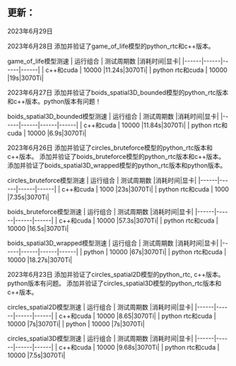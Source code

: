 ## 更新：

2023年6月29日







2023年6月28日
添加并验证了game_of_life模型的python_rtc和c++版本。

game_of_life模型测速
| 运行组合 | 测试周期数 |消耗时间|显卡|
|------|------|------|------|
| c++和cuda | 10000   |11.24s|3070Ti|
| python rtc和cuda | 10000   |19s|3070Ti|

2023年6月27日
添加并验证了boids_spatial3D_bounded模型的python_rtc版本和c++版本。python版本有问题！

boids_spatial3D_bounded模型测速
| 运行组合 | 测试周期数 |消耗时间|显卡|
|------|------|------|------|
| c++和cuda | 10000   |11.84s|3070Ti|
| python rtc和cuda | 10000   |6.9s|3070Ti|



2023年6月26日
添加并验证了circles_bruteforce模型的python_rtc版本和c++版本。
添加并验证了boids_bruteforce模型的python_rtc版本和c++版本。
添加并验证了boids_spatial3D_wrapped模型的python_rtc版本和python版本。

circles_bruteforce模型测速
| 运行组合 | 测试周期数 |消耗时间|显卡|
|------|------|------|------|
| c++和cuda | 1000   |23s|3070Ti|
| python rtc和cuda | 1000  |7.35s|3070Ti|

boids_bruteforce模型测速
| 运行组合 | 测试周期数 |消耗时间|显卡|
|------|------|------|------|
| c++和cuda | 10000   |57.3s|3070Ti|
| python rtc和cuda | 10000   |16.5s|3070Ti|


boids_spatial3D_wrapped模型测速
| 运行组合 | 测试周期数 |消耗时间|显卡|
|------|------|------|------|
| python | 10000   |67s|3070Ti|
| python rtc和cuda | 10000   |18.27s|3070Ti|

2023年6月23日
添加并验证了circles_spatial2D模型的python_rtc, c++版本。python版本有问题。
添加并验证了circles_spatial3D模型的python_rtc版本和c++版本。

circles_spatial2D模型测速
| 运行组合 | 测试周期数 |消耗时间|显卡|
|------|------|------|------|
| c++和cuda | 10000   |8.65|3070Ti|
| python rtc和cuda | 10000  |7s|3070Ti|
| python | 10000  |7s|3070Ti|

circles_spatial3D模型测速
| 运行组合 | 测试周期数 |消耗时间|显卡|
|------|------|------|------|
| c++和cuda | 10000   |9.68s|3070Ti|
| python rtc和cuda | 10000  |7.5s|3070Ti|
